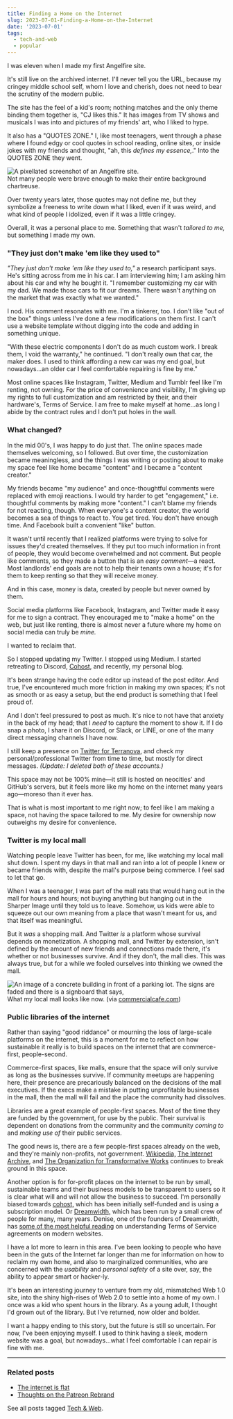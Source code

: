 ```yaml
---
title: Finding a Home on the Internet
slug: 2023-07-01-Finding-a-Home-on-the-Internet
date: '2023-07-01'
tags:
  - tech-and-web
  - popular
---
```


I was eleven when I made my first Angelfire site.

It's still live on the archived internet. I'll never tell you the URL, because my cringey middle school self, whom I love and cherish, does not need to bear the scrutiny of the modern public.

The site has the feel of a kid's room; nothing matches and the only theme binding them together is, "CJ likes this." It has images from TV shows and musicals I was into and pictures of my friends' art, who I liked to hype.

It also has a "QUOTES ZONE." I, like most teenagers, went through a phase where I found edgy or cool quotes in school reading, online sites, or inside jokes with my friends and thought, "ah, this _defines my essence,_." Into the QUOTES ZONE they went.

<div class="image"><img src="https://illuminesce.net/blog/posts/images/20230701-angelfire-site.png" alt="A pixellated screenshot of an Angelfire site."><div class="caption">Not many people were brave enough to make their entire background chartreuse.</div></div>

Over twenty years later, those quotes may not define me, but they symbolize a freeness to write down what I liked, even if it was weird, and what kind of people I idolized, even if it was a little cringey.

Overall, it was a personal place to me. Something that wasn't _tailored to me,_ but something I made my own.

### "They just don't make 'em like they used to"

_"They just don't make 'em like they used to,"_ a research participant says. He's sitting across from me in his car. I am interviewing him; I am asking him about his car and why he bought it. "I remember customizing my car with my dad. We made those cars to fit our dreams. There wasn't anything on the market that was exactly what we wanted."

I nod. His comment resonates with me. I'm a tinkerer, too. I don't like "out of the box" things unless I've done a few modifications on them first. I can't use a website template without digging into the code and adding in something unique.

"With these electric components I don't do as much custom work. I break them, I void the warranty," he continued. "I don't really own that car, the maker does. I used to think affording a new car was my end goal, but nowadays...an older car I feel comfortable repairing is fine by me."

Most online spaces like Instagram, Twitter, Medium and Tumblr feel like I'm renting, not owning. For the price of convenience and visibility, I'm giving up my rights to full customization and am restricted by their, and their hardware's, Terms of Service. I am free to make myself at home...as long I abide by the contract rules and I don't put holes in the wall.

### What changed?

In the mid 00's, I was happy to do just that. The online spaces made themselves welcoming, so I followed. But over time, the customization became meaningless, and the things I was writing or posting about to make my space feel like home became "content" and I became a "content creator."

My friends became "my audience" and once-thoughtful comments were replaced with emoji reactions. I would try harder to get "engagement," i.e. thoughtful comments by making more "content." I can't blame my friends for not reacting, though. When everyone's a content creator, the world becomes a sea of things to react to. You get tired. You don't have enough time. And Facebook built a convenient "like" button.

It wasn't until recently that I realized platforms were trying to solve for issues they'd created themselves. If they put too much information in front of people, they would become overwhelmed and not comment. But people like comments, so they made a button that is an _easy comment_—a react. Most landlords' end goals are not to help their tenants own a house; it's for them to keep renting so that they will receive money.

And in this case, money is data, created by people but never owned by them.

Social media platforms like Facebook, Instagram, and Twitter made it easy for me to sign a contract. They encouraged me to "make a home" on the web, but just like renting, there is almost never a future where my home on social media can truly be _mine._

I wanted to reclaim that.

So I stopped updating my Twitter. I stopped using Medium. I started retreating to Discord, [Cohost](https://cohost.org/illuminesce), and recently, my personal blog.

It's been strange having the code editor up instead of the post editor. And true, I've encountered much more friction in making my own spaces; it's not as smooth or as easy a setup, but the end product is something that I feel proud of.

And I don't feel pressured to post as much. It's nice to not have that anxiety in the back of my head; that I _need_ to capture the moment to show it. If I do snap a photo, I share it on Discord, or Slack, or LINE, or one of the many direct messaging channels I have now.

I still keep a presence on [Twitter for Terranova](https://twitter.com/playterranova/), and check my personal/professional Twitter from time to time, but mostly for direct messages. _(Update: I deleted both of these accounts.)_

This space may not be 100% mine—it still is hosted on neocities' and GitHub's servers, but it feels more like my home on the internet many years ago—moreso than it ever has.

That is what is most important to me right now; to feel like I am making a space, not having the space tailored to me. My desire for ownership now outweighs my desire for convenience.

### Twitter is my local mall

Watching people leave Twitter has been, for me, like watching my local mall shut down. I spent my days in that mall and ran into a lot of people I knew or became friends with, despite the mall's purpose being commerce. I feel sad to let that go.

When I was a teenager, I was part of the mall rats that would hang out in the mall for hours and hours; not buying anything but hanging out in the Sharper Image until they told us to leave. Somehow, us kids were able to squeeze out our own meaning from a place that wasn't meant for us, and that itself was meaningful.

But it _was_ a shopping mall. And Twitter _is_ a platform whose survival depends on monetization. A shopping mall, and Twitter by extension, isn't defined by the amount of new friends and connections made there, it's whether or not businesses survive. And if they don't, the mall dies. This was always true, but for a while we fooled ourselves into thinking we owned the mall.

<div class="image"><img src="https://illuminesce.net/blog/posts/images/20230701-mall.png" alt="An image of a concrete building in front of a parking lot. The signs are faded and there is a signboard that says, " for="" lease.""=""><div class="caption">What my local mall looks like now. (via <a href="https://www.commercialcafe.com/">commercialcafe.com</a>)</div></div>

### Public libraries of the internet

Rather than saying "good riddance" or mourning the loss of large-scale platforms on the internet, this is a moment for me to reflect on how sustainable it really is to build spaces on the internet that are commerce-first, people-second.

Commerce-first spaces, like malls, ensure that the space will only survive as long as the businesses survive. If community meetups are happening here, their presence are precariously balanced on the decisions of the mall executives. If the execs make a mistake in putting unprofitable businesses in the mall, then the mall will fail and the place the community had dissolves.

Libraries are a great example of people-first spaces. Most of the time they are funded by the government, for use by the public. Their survival is dependent on donations from the community and the community _coming to_ and _making use of_ their public services.

The good news is, there are a few people-first spaces already on the web, and they're mainly non-profits, not government. [Wikipedia,](https://www.wikipedia.org/) [The Internet Archive,](https://archive.org/) and [The Organization for Transformative Works](https://www.transformativeworks.org/) continues to break ground in this space.

Another option is for for-profit places on the internet to be run by small, sustainable teams and their business models to be transparent to users so it is clear what will and will not allow the business to succeed. I'm personally biased towards [cohost,](https://cohost.org/) which has been initially self-funded and is using a subscription model. Or [Dreamwidth,](https://www.dreamwidth.org/) which has been run by a small crew of people for many, many years. Denise, one of the founders of Dreamwidth, has [some of the most helpful reading](https://synecdochic.dreamwidth.org/786741.html) on understanding Terms of Service agreements on modern websites.

I have a lot more to learn in this area. I've been looking to people who have been in the guts of the Internet far longer than me for information on how to reclaim my own home, and also to marginalized communities, who are concerned with the _usability_ and _personal safety_ of a site over, say, the ability to appear smart or hacker-ly.

It's been an interesting journey to venture from my old, mismatched Web 1.0 site, into the shiny high-rises of Web 2.0 to settle into a home of my own. I once was a kid who spent hours in the library. As a young adult, I thought I'd grown out of the library. But I've returned, now older and bolder.

I want a happy ending to this story, but the future is still so uncertain. For now, I've been enjoying myself. I used to think having a sleek, modern website was a goal, but nowadays...what I feel comfortable I can repair is fine with me.

---

### Related posts

* [The internet is flat](/blog/posts/2023-03-10-The-internet-is-flat/)
* [Thoughts on the Patreon Rebrand](/blog/posts/2023-10-05-Patreon-Rebrand/)

See all posts tagged [Tech & Web](/tags/tech-and-web/).
